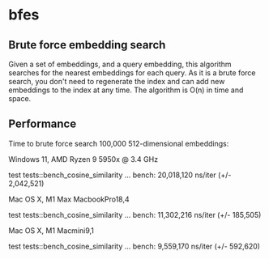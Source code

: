 # bfes

## Brute force embedding search

Given a set of embeddings, and a query embedding, this algorithm searches for the
nearest embeddings for each query. As it is a brute force search, you don't
need to regenerate the index and can add new embeddings to the index at any
time. The algorithm is O(n) in time and space.

## Performance

Time to brute force search 100,000 512-dimensional embeddings:

Windows 11, AMD Ryzen 9 5950x @ 3.4 GHz

test tests::bench_cosine_similarity ... bench:  20,018,120 ns/iter (+/- 2,042,521)

Mac OS X, M1 Max MacbookPro18,4

test tests::bench_cosine_similarity ... bench:  11,302,216 ns/iter (+/- 185,505)

Mac OS X, M1 Macmini9,1

test tests::bench_cosine_similarity ... bench:  9,559,170 ns/iter (+/- 592,620)